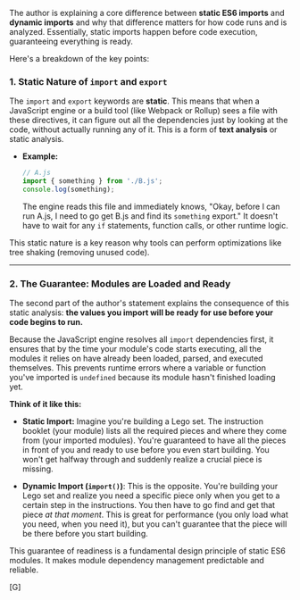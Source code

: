 The author is explaining a core difference between **static ES6 imports** and **dynamic imports** and why that difference matters for how code runs and is analyzed. Essentially, static imports happen before code execution, guaranteeing everything is ready.

Here's a breakdown of the key points:

### 1\. Static Nature of `import` and `export`

The `import` and `export` keywords are **static**. This means that when a JavaScript engine or a build tool (like Webpack or Rollup) sees a file with these directives, it can figure out all the dependencies just by looking at the code, without actually running any of it. This is a form of **text analysis** or static analysis.

  * **Example:**
    ```javascript
    // A.js
    import { something } from './B.js';
    console.log(something);
    ```
    The engine reads this file and immediately knows, "Okay, before I can run A.js, I need to go get B.js and find its `something` export." It doesn't have to wait for any `if` statements, function calls, or other runtime logic.

This static nature is a key reason why tools can perform optimizations like tree shaking (removing unused code).

-----

### 2\. The Guarantee: Modules are Loaded and Ready

The second part of the author's statement explains the consequence of this static analysis: **the values you import will be ready for use before your code begins to run.**

Because the JavaScript engine resolves all `import` dependencies first, it ensures that by the time your module's code starts executing, all the modules it relies on have already been loaded, parsed, and executed themselves. This prevents runtime errors where a variable or function you've imported is `undefined` because its module hasn't finished loading yet.

**Think of it like this:**

  * **Static Import:** Imagine you're building a Lego set. The instruction booklet (your module) lists all the required pieces and where they come from (your imported modules). You're guaranteed to have all the pieces in front of you and ready to use before you even start building. You won't get halfway through and suddenly realize a crucial piece is missing.

  * **Dynamic Import (`import()`)**: This is the opposite. You're building your Lego set and realize you need a specific piece only when you get to a certain step in the instructions. You then have to go find and get that piece *at that moment*. This is great for performance (you only load what you need, when you need it), but you can't guarantee that the piece will be there before you start building.

This guarantee of readiness is a fundamental design principle of static ES6 modules. It makes module dependency management predictable and reliable.

[G]
